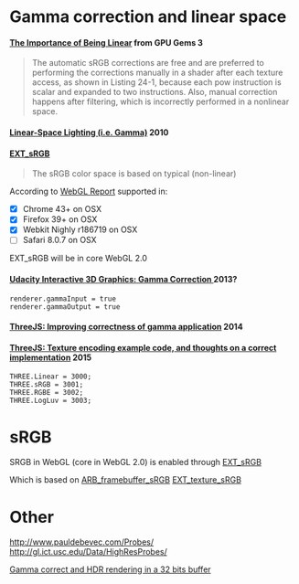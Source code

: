 # Gamma correction and linear space

#### [The Importance of Being Linear](http://http.developer.nvidia.com/GPUGems3/gpugems3_ch24.html) from GPU Gems 3

> The automatic sRGB corrections are free and are preferred to performing the corrections manually in a shader after each texture access, as shown in Listing 24-1, because each pow instruction is scalar and expanded to two instructions. Also, manual correction happens after filtering, which is incorrectly performed in a nonlinear space.

#### [Linear-Space Lighting (i.e. Gamma)](http://filmicgames.com/archives/299) 2010

#### [EXT_sRGB](https://www.khronos.org/registry/webgl/extensions/EXT_sRGB)

> The sRGB color space is based on typical (non-linear)

According to [WebGL Report](http://webglreport.com/?v=1) supported in:

- [x] Chrome 43+ on OSX
- [x] Firefox 39+ on OSX
- [x] Webkit Nighly r186719 on OSX
- [ ] Safari 8.0.7 on OSX

EXT_sRGB will be in core WebGL 2.0

#### [Udacity Interactive 3D Graphics: Gamma Correction ](https://www.udacity.com/course/viewer#!/c-cs291/l-124106597/m-176585829) 2013?

```
renderer.gammaInput = true
renderer.gammaOutput = true
```


#### [ThreeJS: Improving correctness of gamma application](https://github.com/mrdoob/three.js/issues/5838) 2014
#### [ThreeJS: Texture encoding example code, and thoughts on a correct implementation](https://github.com/mrdoob/three.js/issues/6593) 2015

```
THREE.Linear = 3000;
THREE.sRGB = 3001;
THREE.RGBE = 3002;
THREE.LogLuv = 3003;
```

# sRGB

SRGB in WebGL (core in WebGL 2.0) is enabled through
[EXT_sRGB](https://www.khronos.org/registry/gles/extensions/EXT/EXT_sRGB.txt)

Which is based on
[ARB_framebuffer_sRGB](https://www.opengl.org/registry/specs/ARB/framebuffer_sRGB.txt)
[EXT_texture_sRGB](https://www.opengl.org/registry/specs/EXT/texture_sRGB.txt)


# Other

http://www.pauldebevec.com/Probes/
http://gl.ict.usc.edu/Data/HighResProbes/

[Gamma correct and HDR rendering in a 32 bits buffer](http://lousodrome.net/blog/light/tag/rgbm/)
